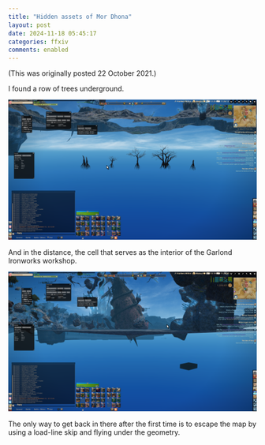```yaml
---
title: "Hidden assets of Mor Dhona"
layout: post
date: 2024-11-18 05:45:17
categories: ffxiv
comments: enabled
---
```

(This was originally posted 22 October 2021.)  

I found a row of trees underground.  
<center><a href="https://raw.githubusercontent.com/Nox13last/nox13last.github.io/refs/heads/main/_uploads/MorDhona_1.png"><img src="https://raw.githubusercontent.com/Nox13last/nox13last.github.io/refs/heads/main/_uploads/MorDhona_1.png" alt="Image" width="600"></a></center>
                                                                                                          
And in the distance, the cell that serves as the interior of the Garlond Ironworks workshop.              
<center><a href="https://raw.githubusercontent.com/Nox13last/nox13last.github.io/refs/heads/main/_uploads/MorDhona_2.png"><img src="https://raw.githubusercontent.com/Nox13last/nox13last.github.io/refs/heads/main/_uploads/MorDhona_2.png" alt="Image" width="600"></a></center>  

The only way to get back in there after the first time is to escape the map by using a load-line skip and flying under the geometry.


